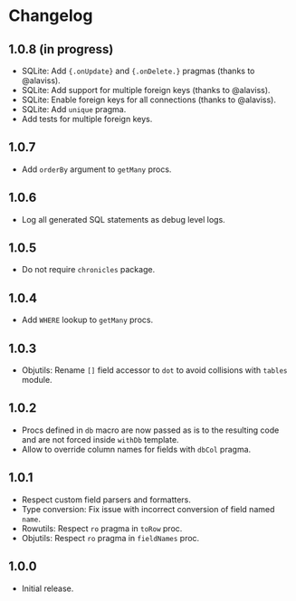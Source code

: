 # Changelog

## 1.0.8 (in progress)

-   SQLite: Add `{.onUpdate}` and `{.onDelete.}` pragmas (thanks to @alaviss).
-   SQLite: Add support for multiple foreign keys (thanks to @alaviss).
-   SQLite: Enable foreign keys for all connections (thanks to @alaviss).
-   SQLite: Add `unique` pragma.
-   Add tests for multiple foreign keys.


## 1.0.7

-   Add ``orderBy`` argument to ``getMany`` procs.


## 1.0.6

-   Log all generated SQL statements as debug level logs.


## 1.0.5

-   Do not require ``chronicles`` package.


## 1.0.4

-   Add ``WHERE`` lookup to ``getMany`` procs.


## 1.0.3

-   Objutils: Rename ``[]`` field accessor to ``dot`` to avoid collisions with ``tables`` module.


## 1.0.2

-   Procs defined in ``db`` macro are now passed as is to the resulting code and are not forced inside ``withDb`` template.
-   Allow to override column names for fields with ``dbCol`` pragma.


## 1.0.1

-   Respect custom field parsers and formatters.
-   Type conversion: Fix issue with incorrect conversion of field named ``name``.
-   Rowutils: Respect ``ro`` pragma in ``toRow`` proc.
-   Objutils: Respect ``ro`` pragma in ``fieldNames`` proc.


## 1.0.0

-   Initial release.
